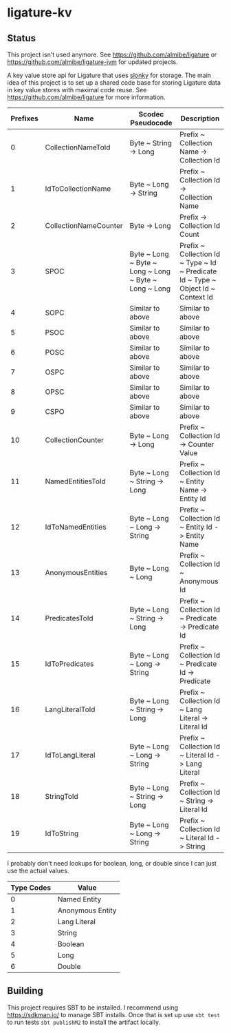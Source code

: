 # ligature-kv

## Status
This project isn't used anymore.
See https://github.com/almibe/ligature or
https://github.com/almibe/ligature-jvm for updated projects.

A key value store api for Ligature that uses [slonky](https://github.com/almibe/slonky) for storage.
The main idea of this project is to set up a shared code base for storing Ligature data in key value stores
with maximal code reuse.
See https://github.com/almibe/ligature for more information.

| Prefixes | Name                  | Scodec Pseudocode                                            | Description                                                                        |
| -------- | --------------------- | ------------------------------------------------------------ | ---------------------------------------------------------------------------------- |
| 0        | CollectionNameToId    | Byte ~ String -> Long                                        | Prefix ~ Collection Name -> Collection Id                                          |
| 1        | IdToCollectionName    | Byte ~ Long -> String                                        | Prefix ~ Collection Id -> Collection Name                                          |
| 2        | CollectionNameCounter | Byte -> Long                                                 | Prefix -> Collection Id Count                                                      |
| 3        | SPOC                  | Byte ~ Long ~ Byte ~ Long ~ Long ~ Byte ~ Long ~ Long        | Prefix ~ Collection Id ~ Type ~ Id ~ Predicate Id ~ Type ~ Object Id ~ Context Id  |
| 4        | SOPC                  | Similar to above                                             | Similar to above                                                                   |
| 5        | PSOC                  | Similar to above                                             | Similar to above                                                                   |
| 6        | POSC                  | Similar to above                                             | Similar to above                                                                   |
| 7        | OSPC                  | Similar to above                                             | Similar to above                                                                   |
| 8        | OPSC                  | Similar to above                                             | Similar to above                                                                   |
| 9        | CSPO                  | Similar to above                                             | Similar to above                                                                   |
| 10       | CollectionCounter     | Byte ~ Long -> Long                                          | Prefix ~ Collection Id -> Counter Value                                            |
| 11       | NamedEntitiesToId     | Byte ~ Long ~ String -> Long                                 | Prefix ~ Collection Id ~ Entity Name -> Entity Id                                  |
| 12       | IdToNamedEntities     | Byte ~ Long ~ Long -> String                                 | Prefix ~ Collection Id ~ Entity Id -> Entity Name                                  |
| 13       | AnonymousEntities     | Byte ~ Long ~ Long                                           | Prefix ~ Collection Id ~ Anonymous Id                                              |
| 14       | PredicatesToId        | Byte ~ Long ~ String -> Long                                 | Prefix ~ Collection Id ~ Predicate -> Predicate Id                                 |
| 15       | IdToPredicates        | Byte ~ Long ~ Long -> String                                 | Prefix ~ Collection Id ~ Predicate Id -> Predicate                                 |
| 16       | LangLiteralToId       | Byte ~ Long ~ String -> Long                                 | Prefix ~ Collection Id ~ Lang Literal -> Literal Id                                |
| 17       | IdToLangLiteral       | Byte ~ Long ~ Long -> String                                 | Prefix ~ Collection Id ~ Literal Id -> Lang Literal                                |
| 18       | StringToId            | Byte ~ Long ~ String -> Long                                 | Prefix ~ Collection Id ~ String -> Literal Id                                      |
| 19       | IdToString            | Byte ~ Long ~ Long -> String                                 | Prefix ~ Collection Id ~ Literal Id -> String                                      |

I probably don't need lookups for boolean, long, or double since I can just use the actual values.

| Type Codes | Value             |
| ---------- | ----------------- |
| 0          | Named Entity      |
| 1          | Anonymous Entity  |
| 2          | Lang Literal      |
| 3          | String            |
| 4          | Boolean           |
| 5          | Long              |
| 6          | Double            |

## Building
This project requires SBT to be installed.
I recommend using https://sdkman.io/ to manage SBT installs.
Once that is set up use `sbt test` to run tests `sbt publishM2` to install the artifact locally.

